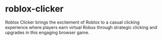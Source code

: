 # roblox-clicker
Roblox Clicker brings the excitement of Roblox to a casual clicking experience where players earn virtual Robux through strategic clicking and upgrades in this engaging browser game.
